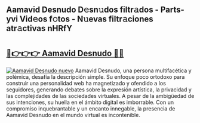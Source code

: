 ## Aamavid Desnudo D𝚎sn𝚞dos filtr𝚊dos - Parts-yvi Vid𝚎os f𝚘tos - N𝚞evas filtr𝚊ciones atr𝚊ctivas nHRfY

# <h2><a href="http://mbd6hv.tromn.icu/?c=Aamavid+Desnudo">🔗👉👉👉 Aamavid Desnudo 🔗🔗</a></h2>

[![Aamavid Desnudo nuevo](https://i.imgur.com/pEAQMta.gif)](http://mbd6hv.tromn.icu/?c=Aamavid+Desnudo)
Aamavid Desnudo, una persona multifacética y polémica, desafía la descripción simple. Su enfoque poco ortodoxo para construir una personalidad web ha magnetizado y ofendido a los seguidores, generando debates sobre la expresión artística, la privacidad y las complejidades de las sociedades virtuales. A pesar de la ambigüedad de sus intenciones, su huella en el ámbito digital es imborrable. Con un compromiso inquebrantable y un encanto innegable, la presencia de Aamavid Desnudo en el mundo virtual es incontenible.

